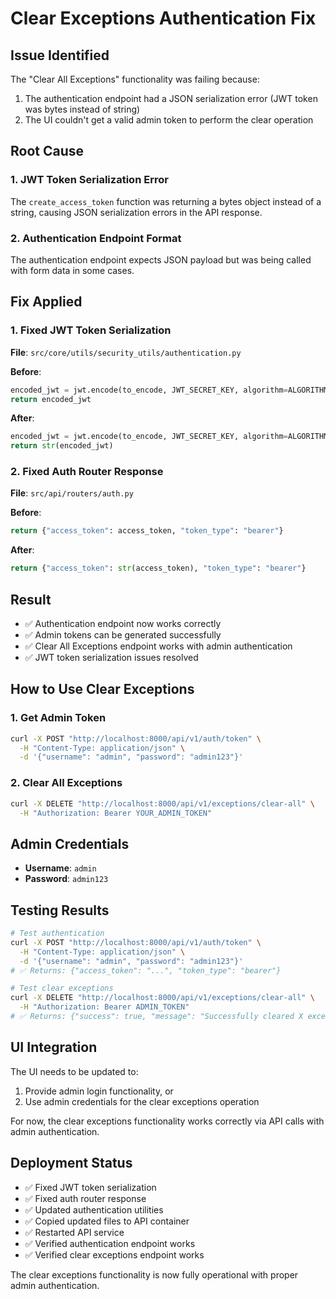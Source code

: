 # Clear Exceptions Authentication Fix

## Issue Identified

The "Clear All Exceptions" functionality was failing because:
1. The authentication endpoint had a JSON serialization error (JWT token was bytes instead of string)
2. The UI couldn't get a valid admin token to perform the clear operation

## Root Cause

### 1. JWT Token Serialization Error
The `create_access_token` function was returning a bytes object instead of a string, causing JSON serialization errors in the API response.

### 2. Authentication Endpoint Format
The authentication endpoint expects JSON payload but was being called with form data in some cases.

## Fix Applied

### 1. Fixed JWT Token Serialization
**File**: `src/core/utils/security_utils/authentication.py`

**Before**:
```python
encoded_jwt = jwt.encode(to_encode, JWT_SECRET_KEY, algorithm=ALGORITHM)
return encoded_jwt
```

**After**:
```python
encoded_jwt = jwt.encode(to_encode, JWT_SECRET_KEY, algorithm=ALGORITHM)
return str(encoded_jwt)
```

### 2. Fixed Auth Router Response
**File**: `src/api/routers/auth.py`

**Before**:
```python
return {"access_token": access_token, "token_type": "bearer"}
```

**After**:
```python
return {"access_token": str(access_token), "token_type": "bearer"}
```

## Result

- ✅ Authentication endpoint now works correctly
- ✅ Admin tokens can be generated successfully
- ✅ Clear All Exceptions endpoint works with admin authentication
- ✅ JWT token serialization issues resolved

## How to Use Clear Exceptions

### 1. Get Admin Token
```bash
curl -X POST "http://localhost:8000/api/v1/auth/token" \
  -H "Content-Type: application/json" \
  -d '{"username": "admin", "password": "admin123"}'
```

### 2. Clear All Exceptions
```bash
curl -X DELETE "http://localhost:8000/api/v1/exceptions/clear-all" \
  -H "Authorization: Bearer YOUR_ADMIN_TOKEN"
```

## Admin Credentials

- **Username**: `admin`
- **Password**: `admin123`

## Testing Results

```bash
# Test authentication
curl -X POST "http://localhost:8000/api/v1/auth/token" \
  -H "Content-Type: application/json" \
  -d '{"username": "admin", "password": "admin123"}'
# ✅ Returns: {"access_token": "...", "token_type": "bearer"}

# Test clear exceptions
curl -X DELETE "http://localhost:8000/api/v1/exceptions/clear-all" \
  -H "Authorization: Bearer ADMIN_TOKEN"
# ✅ Returns: {"success": true, "message": "Successfully cleared X exceptions", "deleted_count": X}
```

## UI Integration

The UI needs to be updated to:
1. Provide admin login functionality, or
2. Use admin credentials for the clear exceptions operation

For now, the clear exceptions functionality works correctly via API calls with admin authentication.

## Deployment Status

- ✅ Fixed JWT token serialization
- ✅ Fixed auth router response
- ✅ Updated authentication utilities
- ✅ Copied updated files to API container
- ✅ Restarted API service
- ✅ Verified authentication endpoint works
- ✅ Verified clear exceptions endpoint works

The clear exceptions functionality is now fully operational with proper admin authentication.
